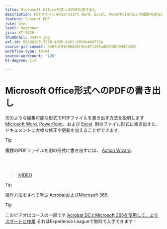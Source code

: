 ```yaml
---
title: Microsoft Office形式へのPDFの書き出し
description: PDFファイルをMicrosoft Word、Excel、PowerPointなどの編集可能な形式に書き出す方法を説明します
feature: Convert PDF
role: User
level: Beginner
jira: KT-5529
thumbnail: 35494.jpg
exl-id: 83896285-7339-4d95-8a51-b91de4d4731a
source-git-commit: 4e6fbf91e96d26f9ee8f1105ad68738b9450a32d
workflow-type: tm+mt
source-wordcount: '126'
ht-degree: 11%

---
```


# Microsoft Office形式へのPDFの書き出し

次のような編集可能な形式でPDFファイルを書き出す方法を説明します [Microsoft Word](https://www.adobe.com/jp/acrobat/online/pdf-to-word.html), [PowerPoint](https://www.adobe.com/jp/acrobat/online/pdf-to-ppt.html)、および [Excel](https://www.adobe.com/jp/acrobat/online/pdf-to-excel.html). 別のファイル形式に書き出すと、ドキュメントに大幅な修正や更新を加えることができます。

>[!TIP]
>
>複数のPDFファイルを別の形式に書き出すには、 [Action Wizard](../advanced-tasks/action.md).

<br> 

>[!VIDEO](https://video.tv.adobe.com/v/35494?quality=12&learn=on&hidetitle=true)

>[!TIP]
>
>操作方法をすべて学ぶ [AcrobatおよびMicrosoft 365](../integrate/integrate-overview.md).

>[!TIP]
>
>このビデオはコースの一部です [Acrobat DCとMicrosoft 365を使用して、よりスマートに作業](https://experienceleague.adobe.com/?recommended=Acrobat-U-1-2021.microsoft365) それはExperience Leagueで無料で入手できます！
